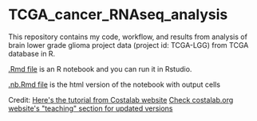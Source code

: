 # TCGA_cancer_RNAseq_analysis
This repository contains my code, workflow, and results from analysis of brain lower grade glioma project data (project id: TCGA-LGG) from TCGA database in R. 

[.Rmd file](https://github.com/SushmitaM1/TCGA_cancer_RNAseq_analysis/blob/main/TCGA_RNAseq_analysis.Rmd) is an R notebook and you can run it in Rstudio.

[.nb.Rmd file](https://htmlpreview.github.io/?https://github.com/SushmitaM1/TCGA_cancer_RNAseq_analysis/blob/main/TCGA_RNAseq_analysis.nb.html) is the html version of the notebook with output cells

Credit: [Here's the tutorial from Costalab website](https://www.costalab.org/wp-content/uploads/2021/11/handout_day41.html) 
[Check costalab.org website's "teaching" section for updated versions](https://costalab.org/teaching/)
